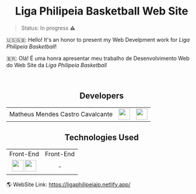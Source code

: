 <h1 align="center">Liga Philipeia Basketball Web Site</h1>

> Status: In progress ⚠️

<p>
    🇺🇸🇬🇧: Hello! It's an honor to present my Web Develpment work for <i>Liga Philipeia Basketball</i>!
</p>
<p>
    🇧🇷: Olá! É uma honra apresentar meu trabalho de Desenvolvimento Web do Web Site da <i>Liga Philipeia Basketball</i>
</p>
<br>

<div align="center">
    <h2>Developers</h2>
    <table>
        <tr>
            <td align="center">
                Matheus Mendes Castro Cavalcante
            </td>
            <td align="center">
                <a href="https://github.com/matheusmendescc">
                    <img width=30 src="https://cdn.jsdelivr.net/gh/devicons/devicon/icons/github/github-original.svg" />
                </a>
            </td>
            <td align="center">
                <a href="https://www.linkedin.com/in/matheus-mendes-castro-cavalcante-95b857203/">
                    <img width=30 src="https://cdn.jsdelivr.net/gh/devicons/devicon/icons/linkedin/linkedin-original.svg" />
                </a>
            </td>
        </tr>
    </table>
</div>

<div align="center">
    <h2>Technologies Used</h2>
    <table>
        <tr>
            <td>
                Front-End
            </td>
            <td>
                Front-End
            </td>
        </tr>
        <tr>
            <td align="center"> <!-- Back-End -->
                <img width=30 src="https://cdn.jsdelivr.net/gh/devicons/devicon/icons/html5/html5-original.svg"/>
                <img width=30 src="https://cdn.jsdelivr.net/gh/devicons/devicon/icons/css3/css3-original.svg"/>
            </td>
            <td align="center">
                -
            </td>
        </tr>
    </table>
</div>

🌎 WebSite Link: https://ligaphilipeiajp.netlify.app/
